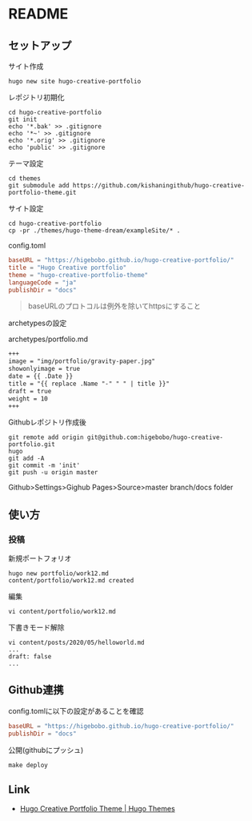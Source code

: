 # README

## セットアップ

サイト作成

```shell
hugo new site hugo-creative-portfolio
```

レポジトリ初期化

```shell
cd hugo-creative-portfolio
git init
echo '*.bak' >> .gitignore
echo '*~' >> .gitignore
echo '*.orig' >> .gitignore
echo 'public' >> .gitignore
```

テーマ設定

```shell
cd themes 
git submodule add https://github.com/kishaningithub/hugo-creative-portfolio-theme.git
```

サイト設定

```shell
cd hugo-creative-portfolio
cp -pr ./themes/hugo-theme-dream/exampleSite/* .
```

config.toml

```toml
baseURL = "https://higebobo.github.io/hugo-creative-portfolio/"
title = "Hugo Creative portfolio"
theme = "hugo-creative-portfolio-theme"
languageCode = "ja"
publishDir = "docs"
```

> baseURLのプロトコルは例外を除いてhttpsにすること

archetypesの設定

archetypes/portfolio.md

```markdown
+++
image = "img/portfolio/gravity-paper.jpg"
showonlyimage = true
date = {{ .Date }}
title = "{{ replace .Name "-" " " | title }}"
draft = true
weight = 10
+++
```

Githubレポジトリ作成後

```shell
git remote add origin git@github.com:higebobo/hugo-creative-portfolio.git
hugo
git add -A
git commit -m 'init'
git push -u origin master
```

Github>Settings>Gighub Pages>Source>master branch/docs folder

## 使い方

### 投稿

新規ポートフォリオ

```shell
hugo new portfolio/work12.md
content/portfolio/work12.md created
```

編集

```shell
vi content/portfolio/work12.md
```

下書きモード解除

```shell
vi content/posts/2020/05/helloworld.md
...
draft: false
...
```

## Github連携

config.tomlに以下の設定があることを確認

```toml
baseURL = "https://higebobo.github.io/hugo-creative-portfolio/"
publishDir = "docs"
```

公開(githubにプッシュ)

```shell
make deploy
```

## Link

* [Hugo Creative Portfolio Theme \| Hugo Themes](https://themes.gohugo.io/hugo-creative-portfolio-theme/)
